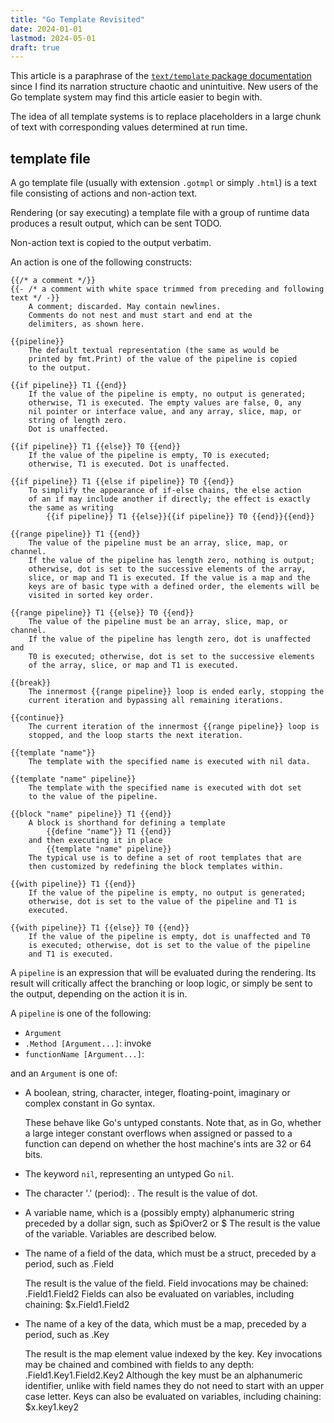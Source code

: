 ```yaml
---
title: "Go Template Revisited"
date: 2024-01-01
lastmod: 2024-05-01
draft: true
---
```


This article is a paraphrase of the [`text/template` package documentation](https://pkg.go.dev/text/template#pkg-overview)
since I find its narration structure chaotic and unintuitive.
New users of the Go template system may find this article easier to begin with.

The idea of all template systems is to replace placeholders in a large chunk of text with corresponding
values determined at run time.

## template file

A go template file (usually with extension `.gotmpl` or simply `.html`) is a text file consisting of actions and non-action text.

Rendering (or say executing) a template file with a group of runtime data produces a result output,
which can be sent TODO.

Non-action text is copied to the output verbatim.

An action is one of the following constructs:

```
{{/* a comment */}}
{{- /* a comment with white space trimmed from preceding and following text */ -}}
	A comment; discarded. May contain newlines.
	Comments do not nest and must start and end at the
	delimiters, as shown here.

{{pipeline}}
	The default textual representation (the same as would be
	printed by fmt.Print) of the value of the pipeline is copied
	to the output.

{{if pipeline}} T1 {{end}}
	If the value of the pipeline is empty, no output is generated;
	otherwise, T1 is executed. The empty values are false, 0, any
	nil pointer or interface value, and any array, slice, map, or
	string of length zero.
	Dot is unaffected.

{{if pipeline}} T1 {{else}} T0 {{end}}
	If the value of the pipeline is empty, T0 is executed;
	otherwise, T1 is executed. Dot is unaffected.

{{if pipeline}} T1 {{else if pipeline}} T0 {{end}}
	To simplify the appearance of if-else chains, the else action
	of an if may include another if directly; the effect is exactly
	the same as writing
		{{if pipeline}} T1 {{else}}{{if pipeline}} T0 {{end}}{{end}}

{{range pipeline}} T1 {{end}}
	The value of the pipeline must be an array, slice, map, or channel.
	If the value of the pipeline has length zero, nothing is output;
	otherwise, dot is set to the successive elements of the array,
	slice, or map and T1 is executed. If the value is a map and the
	keys are of basic type with a defined order, the elements will be
	visited in sorted key order.

{{range pipeline}} T1 {{else}} T0 {{end}}
	The value of the pipeline must be an array, slice, map, or channel.
	If the value of the pipeline has length zero, dot is unaffected and
	T0 is executed; otherwise, dot is set to the successive elements
	of the array, slice, or map and T1 is executed.

{{break}}
	The innermost {{range pipeline}} loop is ended early, stopping the
	current iteration and bypassing all remaining iterations.

{{continue}}
	The current iteration of the innermost {{range pipeline}} loop is
	stopped, and the loop starts the next iteration.

{{template "name"}}
	The template with the specified name is executed with nil data.

{{template "name" pipeline}}
	The template with the specified name is executed with dot set
	to the value of the pipeline.

{{block "name" pipeline}} T1 {{end}}
	A block is shorthand for defining a template
		{{define "name"}} T1 {{end}}
	and then executing it in place
		{{template "name" pipeline}}
	The typical use is to define a set of root templates that are
	then customized by redefining the block templates within.

{{with pipeline}} T1 {{end}}
	If the value of the pipeline is empty, no output is generated;
	otherwise, dot is set to the value of the pipeline and T1 is
	executed.

{{with pipeline}} T1 {{else}} T0 {{end}}
	If the value of the pipeline is empty, dot is unaffected and T0
	is executed; otherwise, dot is set to the value of the pipeline
	and T1 is executed.
```

A `pipeline` is an expression that will be evaluated during the rendering. Its result will
critically affect the branching or loop logic, or simply be sent to the output, depending on the action it is in.

A `pipeline` is one of the following:
- `Argument`
- `.Method [Argument...]`: invoke 
- `functionName [Argument...]`: 

and an `Argument` is one of:

- A boolean, string, character, integer, floating-point, imaginary or complex constant in Go syntax.

    These behave like Go's untyped constants. Note that, as in Go, whether a large integer constant overflows when assigned or passed to a function can depend on whether the host machine's ints are 32 or 64 bits.

- The keyword `nil`, representing an untyped Go `nil`.
- The character '.' (period): . The result is the value of dot.
- A variable name, which is a (possibly empty) alphanumeric string preceded by a dollar sign, such as $piOver2 or $ The result is the value of the variable. Variables are described below.
- The name of a field of the data, which must be a struct, preceded by a period, such as .Field

    The result is the value of the field. Field invocations may be chained: .Field1.Field2 Fields can also be evaluated on variables, including chaining: $x.Field1.Field2

- The name of a key of the data, which must be a map, preceded by a period, such as .Key

    The result is the map element value indexed by the key. Key invocations may be chained and combined with fields to any depth: .Field1.Key1.Field2.Key2 Although the key must be an alphanumeric identifier, unlike with field names they do not need to start with an upper case letter. Keys can also be evaluated on variables, including chaining: $x.key1.key2
